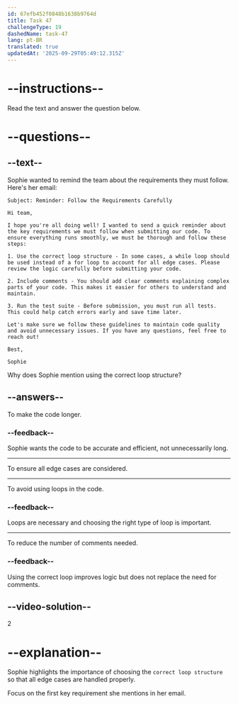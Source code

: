 ```yaml
---
id: 67efb452f0848b1638b9764d
title: Task 47
challengeType: 19
dashedName: task-47
lang: pt-BR
translated: true
updatedAt: '2025-09-29T05:49:12.315Z'
---
```


<!-- READING -->

# --instructions--

Read the text and answer the question below.

# --questions--

## --text--

Sophie wanted to remind the team about the requirements they must follow. Here's her email:

`Subject: Reminder: Follow the Requirements Carefully`

`Hi team,`

`I hope you're all doing well! I wanted to send a quick reminder about the key requirements we must follow when submitting our code. To ensure everything runs smoothly, we must be thorough and follow these steps:`

`1. Use the correct loop structure - In some cases, a while loop should be used instead of a for loop to account for all edge cases. Please review the logic carefully before submitting your code.`

`2. Include comments - You should add clear comments explaining complex parts of your code. This makes it easier for others to understand and maintain.`

`3. Run the test suite - Before submission, you must run all tests. This could help catch errors early and save time later.`

`Let's make sure we follow these guidelines to maintain code quality and avoid unnecessary issues. If you have any questions, feel free to reach out!`

`Best,`

`Sophie`

Why does Sophie mention using the correct loop structure?

## --answers--

To make the code longer.

### --feedback--

Sophie wants the code to be accurate and efficient, not unnecessarily long.

---

To ensure all edge cases are considered.

---

To avoid using loops in the code.

### --feedback--

Loops are necessary and choosing the right type of loop is important.

---

To reduce the number of comments needed.

### --feedback--

Using the correct loop improves logic but does not replace the need for comments.

## --video-solution--

2

# --explanation--

Sophie highlights the importance of choosing the `correct loop structure` so that all edge cases are handled properly.

Focus on the first key requirement she mentions in her email.
